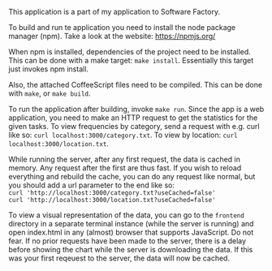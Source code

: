 This application is a part of my application to Software Factory.

To build and run te application you need to install the node package manager
(npm). Take a look at the website: https://npmjs.org/

When npm is installed, dependencies of the project need to be installed. This
can be done with a make target: `make install`. Essentially this target just
invokes npm install.

Also, the attached CoffeeScript files need to be compiled. This can be done
with `make`, or `make build`.

To run the application after building, invoke `make run`. Since the app is a
web application, you need to make an HTTP request to get the statistics for the
given tasks. To view frequencies by category, send a request with e.g.
curl like so: `curl localhost:3000/category.txt`. To view by location: `curl localhost:3000/location.txt`.

While running the server, after any first request, the data is cached in
memory. Any request after the first are thus fast. If you wish to reload
everything and rebuild the cache, you can do any request like normal, but you
should add a url parameter to the end like so:  
`curl 'http://localhost:3000/category.txt?useCached=false'`  
`curl 'http://localhost:3000/location.txt?useCached=false'`  

To view a visual representation of the data, you can go to the `frontend` directory in a separate terminal instance (while the server is running) and open index.html in any (almost) browser that supports JavaScript. Do not fear. If no prior requests have been made to the server, there is a delay before showing the chart while the server is downloading the data. If this was your first reqeuest to the server, the data will now be cached.
